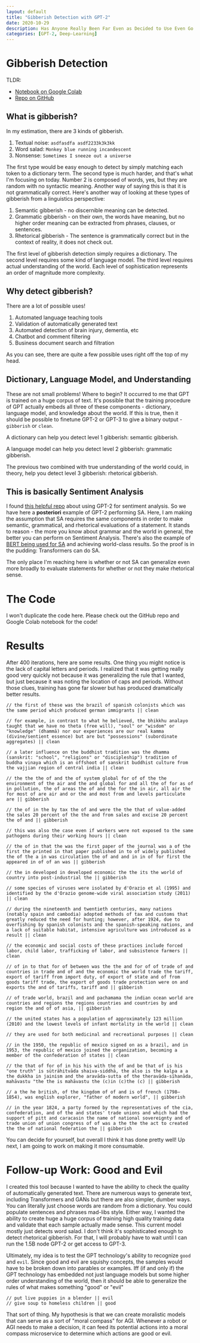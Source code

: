 ```yaml
---
layout: default
title: "Gibberish Detection with GPT-2"
date: 2020-10-29
description: Has Anyone Really Been Far Even as Decided to Use Even Go Want to do Look More Like?
categories: [GPT-2, Deep-Learning]
---
```


# Gibberish Detection

TLDR:

- [Notebook on Google Colab](https://colab.research.google.com/drive/1or04YRQ3LbnotC8LCo232vYf6qsZT7Cb?usp=sharing)
- [Repo on GitHub](https://github.com/daveshap/GibberishDetector)

## What is gibberish?

In my estimation, there are 3 kinds of gibberish.

1. Textual noise: `asdfasdfa asdf2233k3k3kk`
2. Word salad: `Monkey blue running incandescent`
3. Nonsense: `Sometimes I sneeze out a universe`

The first type would be easy enough to detect by simply matching each token to a dictionary term. The second type is much harder, and that's what I'm focusing on today. 
Number 2 is composed of words, yes, but they are random with no syntactic meaning. Another way of saying this is that it is not grammatically correct. 
Here's another way of looking at these types of gibberish from a linguistics perspective:

1. Semantic gibberish - no discernible meaning can be detected.
2. Grammatic gibberish - on their own, the words have meaning, but no higher order meaning can be extracted from phrases, clauses, or sentences.
3. Rhetorical gibberish - The sentence is grammatically correct but in the context of reality, it does not check out. 

The first level of gibberish detection simply requires a dictionary. The second level requires some kind of language model. The third level requires actual understanding of the world. 
Each level of sophistication represents an order of magnitude more complexity. 

## Why detect gibberish?

There are a lot of possible uses!

1. Automated language teaching tools
2. Validation of automatically generated text
3. Automated detection of brain injury, dementia, etc
4. Chatbot and comment filtering
5. Business document search and filtration

As you can see, there are quite a few possible uses right off the top of my head. 

## Dictionary, Language Model, and Understanding

These are not small problems! Where to begin? It occurred to me that GPT is trained on a huge corpus of text. 
It's possible that the training procedure of GPT actually embeds all three of these components - dictionary, language model, and knowledge about the world.
If this is true, then it should be possible to finetune GPT-2 or GPT-3 to give a binary output - `gibberish` or `clean`. 

A dictionary can help you detect level 1 gibberish: semantic gibberish. 

A language model can help you detect level 2 gibberish: grammatic gibberish.

The previous two combined with true understanding of the world could, in theory, help you detect level 3 gibberish: rhetorical gibberish.

## This is basically Sentiment Analysis

I found [this helpful repo](https://github.com/spronkoid/GPT2-sentiment-analysis) about using GPT-2 for sentiment analysis. So we have here a **posteriori** example of 
GPT-2 performing SA. Here, I am making the assumption that SA requires the same components in order to make semantic, grammatical, and rhetorical evaluations of a statement.
It stands to reason - the more you know about grammar and the world in general, the better you can perform on Sentiment Analysis. There's also the example of 
[BERT being used for SA](https://www.topbots.com/sentiment-analysis-with-bert/) and achieving world-class results. So the proof is in the pudding: Transformers can do SA. 

The only place I'm reaching here is whether or not SA can generalize even more broadly to evaluate statements for whether or not they make rhetorical sense. 

# The Code

I won't duplicate the code here. Please check out the GitHub repo and Google Colab notebook for the code! 

# Results

After 400 iterations, here are some results. One thing you might notice is the lack of capital letters and periods. I realized that it was getting really good very quickly not because it was generalizing the rule that I wanted, but just because it was noting the location of caps and periods. Without those clues, training has gone far slower but has produced dramatically better results. 

```
// the first of these was the brazil of spanish colonists which was the same period which produced german immigrants || clean

// for example, in contrast to what he believed, the bhikkhu analayo taught that we have no theta (free will), "soul" or "wisdom" or "knowledge" (dhammā) nor our experiences are our real kamma (divine/sentient essence) but are but "possessions" (subordinate aggregates) || clean

// a later influence on the buddhist tradition was the dhamma (sanskrit: "school", "religions" or "discipleship") tradition of buddha vinaya which is an offshoot of sanskrit buddhist culture from the vajjian region of central india || clean

// the the the of and the of system global for of of the the environment of the air and the and global for and all the of for as of in pollution, the of areas the of and the for the in air, all air the for most of are air and or the and most from and levels particulate are || gibberish

// the of in the by tax the of and were the the that of value-added the sales 20 percent of the the and from sales and excise 20 percent the of and || gibberish

// this was also the case even if workers were not exposed to the same pathogens during their working hours || clean

// the of in that the was the first paper of the journal was a of the first the printed in that paper published in to of widely published the of the a in was circulation the of and and in in of for first the appeared in of of an was || gibberish

// the in developed in developed economic the the its the world of country into post-industrial the || gibberish

// some species of viruses were isolated by d'Orazio et al (1995) and identified by the d'Orazio genome-wide viral association study (2011) || clean

// during the nineteenth and twentieth centuries, many nations (notably spain and cambodia) adopted methods of tax and customs that greatly reduced the need for hunting; however, after 1924, due to overfishing by spanish colonists and the spanish-speaking nations, and a lack of suitable habitat, intensive agriculture was introduced as a result || clean

// the economic and social costs of these practices include forced labor, child labor, trafficking of labor, and subsistence farmers || clean

// of in to that for of between was the the and for of of trade of and countries in trade and of and the economic the world trade the tariff, export of tariff from import duty, of export of state and of from goods tariff trade, the export of goods trade protection were on and exports the and of tariffs, tariff and || gibberish

// of trade world, brazil and and pachamama the indian ocean world are countries and regions the regions countries and countries by and region the and of of asia, || gibberish

// the united states has a population of approximately 123 million (2010) and the lowest levels of infant mortality in the world || clean

// they are used for both medicinal and recreational purposes || clean

// in the 1950, the republic of mexico signed on as a brazil, and in 1953, the republic of mexico joined the organization, becoming a member of the confederation of states || clean

// the that of for of in his his with the of and be that of is his "one truth" is sūtrāhitvāda shaiva-siddhā, the also is the kalpa a a the dukkha in jainism and the aravāda-sutta of the theravāda-sīhanāda, mahāvastu "the the is mahāvastu the (c)in (c)the (c) || gibberish

// a the he british, of the kingdom of of and is of french (1798–1854), was english explorer, "father of modern world", || gibberish

// in the year 1824, a party formed by the representatives of the cia, confederation, and of the and states' trade unions and which had the support of pitt and caracasin the name of national sovereignty and of trade union of union congress of of was a the the the act to created the the of national federation the || gibberish
```

You can decide for yourself, but overall I think it has done pretty well! Up next, I am going to work on making it more consumable. 

# Follow-up Work: Good and Evil

I created this tool because I wanted to have the ability to check the quality of automatically generated text. There are numerous ways to generate text, including Transformers and GANs but there are also simpler, dumber ways. You can literally just choose words are random from a dictionary. You could populate sentences and phrases mad-libs style. Either way, I wanted the ability to create huge a huge corpus of training high quality training data and validate that each sample actually made sense. This current model mostly just detects word salad. I don't think it's sophisticated enough to detect rhetorical gibberish. For that, I will probably have to wait until I can run the 1.5B node GPT-2 or get access to GPT-3. 

Ultimately, my idea is to test the GPT technology's ability to recognize `good` and `evil`. Since good and evil are squishy concepts, the samples would have to be broken down into parables or examples. Iff (if and only if) the GPT technology has embedded not just language models but some higher order understanding of the world, then it should be able to generalize the rules of what makes something "good" or "evil"

```
// put live puppies in a blender || evil
// give soup to homeless children || good
```

That sort of thing. My hypothesis is that we can create moralistic models that can serve as a sort of "moral compass" for AGI. Whenever a robot or AGI needs to make a decision, it can feed its potential actions into a moral compass microservice to determine which actions are good or evil. 
